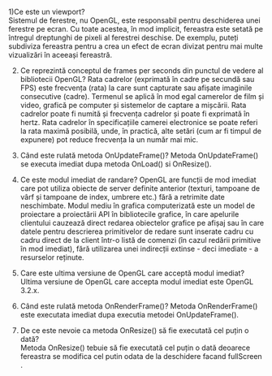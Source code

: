 1)Ce este un viewport?          					
Sistemul de ferestre, nu OpenGL, este responsabil pentru deschiderea unei ferestre pe ecran. Cu toate acestea, în mod implicit, fereastra este setată pe întregul dreptunghi de pixeli al ferestrei deschise. De exemplu, puteți subdiviza fereastra pentru a crea un efect de ecran divizat pentru mai multe vizualizări în aceeași fereastră.

2) Ce reprezintă conceptul de frames per seconds din punctul de vedere al bibliotecii OpenGL?
Rata cadrelor (exprimată în cadre pe secundă sau FPS) este frecvența (rata) la care sunt capturate sau afișate imaginile consecutive (cadre). Termenul se aplică în mod egal camerelor de film și video, grafică pe computer și sistemelor de captare a mișcării. Rata cadrelor poate fi numită și frecvența cadrelor și poate fi exprimată în hertz. Rata cadrelor în specificațiile camerei electronice se poate referi la rata maximă posibilă, unde, în practică, alte setări (cum ar fi timpul de expunere) pot reduce frecvența la un număr mai mic.


3) Când este rulată metoda OnUpdateFrame()?
Metoda OnUpdateFrame() se executa imediat dupa metoda OnLoad() si OnResize().

4) Ce este modul imediat de randare?
OpenGL are funcții de mod imediat care pot utiliza obiecte de server definite anterior (texturi, tampoane de vârf și tampoane de index, umbrere etc.) fără a retrimite date neschimbate.
Modul mediu în grafica computerizată este un model de proiectare a proiectării API în bibliotecile grafice, în care apelurile clientului cauzează direct redarea obiectelor grafice pe afișaj sau în care datele pentru descrierea primitivelor de redare sunt inserate cadru cu cadru direct de la client într-o listă de comenzi (în cazul redării primitive în mod imediat),
fără utilizarea unei indirecții extinse - deci imediate - a resurselor reținute.

5) Care este ultima versiune de OpenGL care acceptă modul imediat?
Ultima versiune de OpenGL care accepta modul imediat este OpenGL 3.2.x.

6) Când este rulată metoda OnRenderFrame()?
Metoda OnRenderFrame() este executata imediat dupa executia metodei OnUpdateFrame().

7) De ce este nevoie ca metoda OnResize() să fie executată cel puțin o dată?	
Metoda OnResize() tebuie să fie executată cel puțin o dată deoarece fereastra se modifica cel putin odata de la deschidere facand fullScreen .
